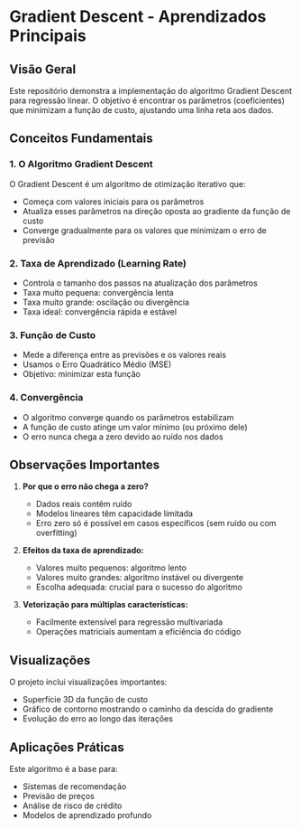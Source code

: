 # Gradient Descent - Aprendizados Principais

## Visão Geral

Este repositório demonstra a implementação do algoritmo Gradient Descent para regressão linear. O objetivo é encontrar os parâmetros (coeficientes) que minimizam a função de custo, ajustando uma linha reta aos dados.

## Conceitos Fundamentais

### 1. O Algoritmo Gradient Descent

O Gradient Descent é um algoritmo de otimização iterativo que:
- Começa com valores iniciais para os parâmetros
- Atualiza esses parâmetros na direção oposta ao gradiente da função de custo
- Converge gradualmente para os valores que minimizam o erro de previsão

### 2. Taxa de Aprendizado (Learning Rate)

- Controla o tamanho dos passos na atualização dos parâmetros
- Taxa muito pequena: convergência lenta
- Taxa muito grande: oscilação ou divergência
- Taxa ideal: convergência rápida e estável

### 3. Função de Custo

- Mede a diferença entre as previsões e os valores reais
- Usamos o Erro Quadrático Médio (MSE)
- Objetivo: minimizar esta função

### 4. Convergência

- O algoritmo converge quando os parâmetros estabilizam
- A função de custo atinge um valor mínimo (ou próximo dele)
- O erro nunca chega a zero devido ao ruído nos dados

## Observações Importantes

1. **Por que o erro não chega a zero?** 
   - Dados reais contêm ruído
   - Modelos lineares têm capacidade limitada
   - Erro zero só é possível em casos específicos (sem ruído ou com overfitting)

2. **Efeitos da taxa de aprendizado:**
   - Valores muito pequenos: algoritmo lento
   - Valores muito grandes: algoritmo instável ou divergente
   - Escolha adequada: crucial para o sucesso do algoritmo

3. **Vetorização para múltiplas características:**
   - Facilmente extensível para regressão multivariada
   - Operações matriciais aumentam a eficiência do código

## Visualizações

O projeto inclui visualizações importantes:
- Superfície 3D da função de custo
- Gráfico de contorno mostrando o caminho da descida do gradiente
- Evolução do erro ao longo das iterações

## Aplicações Práticas

Este algoritmo é a base para:
- Sistemas de recomendação
- Previsão de preços 
- Análise de risco de crédito
- Modelos de aprendizado profundo

